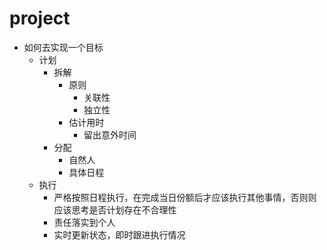 # project

* 如何去实现一个目标
  * 计划
    * 拆解
      * 原则
        * 关联性
        * 独立性
      * 估计用时
        * 留出意外时间
    * 分配
      * 自然人
      * 具体日程
  * 执行
    * 严格按照日程执行，在完成当日份额后才应该执行其他事情，否则则应该思考是否计划存在不合理性
    * 责任落实到个人
    * 实时更新状态，即时跟进执行情况
